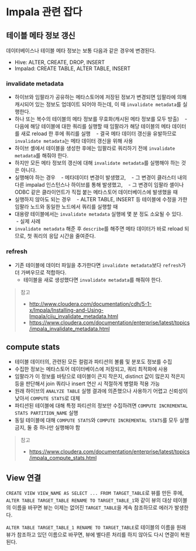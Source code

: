 # Impala 관련 잡다

## 테이블 메타 정보 갱신

데이터베이스나 테이블 메타 정보는 보통 다음과 같은 경우에 변경된다.

- Hive: ALTER, CREATE, DROP, INSERT
- Impalad: CREATE TABLE, ALTER TABLE, INSERT

### invalidate metadata

- 하이브와 임팔라가 공유하는 메타스토어에 저장된 정보가 변경되면 임팔라에 의해 캐시되어 있는 정보도 업데이트 되어야 하는데, 이 때 `invalidate metadata`를 실행한다.
- 하나 또는 복수의 테이블의 메타 정보를 무효화(캐시된 메타 정보를 모두 방출)
    - 다음에 해당 테이블에 대한 쿼리를 실행할 때 임팔라가 해당 테이블의 메타 데이터를 새로 reload 한 후에 쿼리를 실행
    - 결국 메타 데이터 갱신을 유발하므로 `invalidate metadata`는 메타 데이터 갱신을 위해 사용
- 하이브 셸에서 테이블을 생성한 후에는 임팔라로 쿼리하기 전에 `invalidate metadata`를 해줘야 한다.
- 하지만 모든 메타 정보의 갱신에 대해 `invalidate metadata`를 실행해야 하는 것은 아니다.
- 실행해야 하는 경우
    - 메타데이터 변경이 발생했고,
    - 그 변경이 클러스터 내의 다른 impalad 인스턴스나 하이브를 통해 발생했고,
    - 그 변경이 임팔라 셸이나 ODBC 같은 클라이언트가 직접 붙는 메타스토어 데이터베이스에 발생했을 때
- 실행하지 않아도 되는 경우
    - ALTER TABLE, INSERT 등 테이블에 수정을 가한 임팔라 노드와 동일한 노드에서 쿼리를 실행할 때
- 대용량 테이블에서는 `invalidate metadata` 실행에 몇 분 정도 소요될 수 있다.
    - 실제 사례
- `invalidate metadata` 해준 후 `describe`를 해주면 메타 데이터가 바로 reload 되므로, 첫 쿼리의 응답 시간을 줄여준다.

### refresh

- 기존 테이블에 데이터 파일을 추가한다면 `invalidate metadata`보다 `refresh`가 더 가벼우므로 적합하다.
    - 테이블을 새로 생성했다면 `invalidate metadata`를 해줘야 한다.

>참고
>- http://www.cloudera.com/documentation/cdh/5-1-x/Impala/Installing-and-Using-Impala/ciiu_invalidate_metadata.html
>- https://www.cloudera.com/documentation/enterprise/latest/topics/impala_invalidate_metadata.html

## compute stats

- 테이블 데이터의, 관련된 모든 컬럼과 파티션의 볼륨 및 분포도 정보를 수집
- 수집한 정보는 메타스토어 데이터베이스에 저장되고, 쿼리 최적화에 사용
- 임팔라가 이 정보를 바탕으로 테이블이 큰지 작은지, distinct 값이 많은지 적은지 등을 판단해서 join 쿼리나 insert 연산 시 적절하게 병렬화 적용 가능
- 원래 하이브의 `ANALYZE TABLE` 실행 결과에 의존했으나 사용하기 어렵고 신뢰성이 낮아서 `COMPUTE STATS`로 대체
- 파티션된 테이블에 대해 특정 파티션의 정보만 수집하려면 `COMPUTE INCREMENTAL STATS PARTITION_NAME` 실행
- 동일 테이블에 대해 `COMPUTE STATS`와 `COMPUTE INCREMENTAL STATS`를 모두 실행 금지, 둘 중 하나만 실행해야 함

>참고
>- https://www.cloudera.com/documentation/enterprise/latest/topics/impala_compute_stats.html


## View 연결

`CREATE VIEW VIEW_NAME AS SELECT ... FROM TARGET_TABLE`로 뷰를 만든 후에, `ALTER TABLE TARGET_TABLE RENAME TO TARGET_TABLE_1`와 같이 뷰의 대상 테이블의 이름을 바꾸면 뷰는 이제는 없어진 `TARGET_TABLE`을 계속 참조하므로 에러가 발생한다.

`ALTER TABLE TARGET_TABLE_1 RENAME TO TARGET_TABLE`로 테이블의 이름을 원래 뷰가 참조하고 있던 이름으로 바꾸면, 뷰에 별다른 처리를 하지 않아도 다시 연결이 복원된다.
